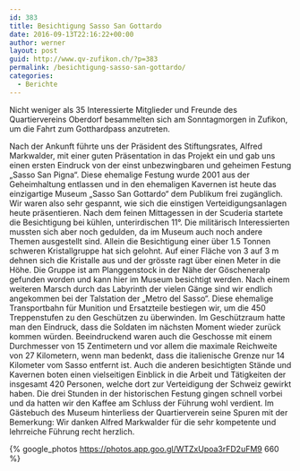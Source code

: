 ```yaml
---
id: 383
title: Besichtigung Sasso San Gottardo
date: 2016-09-13T22:16:22+00:00
author: werner
layout: post
guid: http://www.qv-zufikon.ch/?p=383
permalink: /besichtigung-sasso-san-gottardo/
categories:
  - Berichte
---
```

<p class="p1">
  Nicht weniger als 35 Interessierte Mitglieder und Freunde des Quartiervereins Oberdorf besammelten sich am Sonntagmorgen in Zufikon, um die Fahrt zum Gotthardpass anzutreten.

  Nach der Ankunft führte uns der Präsident des Stiftungsrates, Alfred Markwalder, mit einer guten Präsentation in das Projekt ein und gab uns einen ersten Eindruck von der einst unbezwingbaren und geheimen Festung „Sasso San Pigna“. Diese ehemalige Festung wurde 2001 aus der Geheimhaltung entlassen und in den ehemaligen Kavernen ist heute das einzigartige Museum „Sasso San Gottardo“ dem Publikum frei zugänglich. Wir waren also sehr gespannt, wie sich die einstigen Verteidigungsanlagen heute präsentieren. Nach dem feinen Mittagessen in der Scuderia startete die Besichtigung bei kühlen, unterirdischen 11°. Die militärisch Interessierten mussten sich aber noch gedulden, da im Museum auch noch andere Themen ausgestellt sind. Allein die Besichtigung einer über 1.5 Tonnen schweren Kristallgruppe hat sich gelohnt. Auf einer Fläche von 3 auf 3 m dehnen sich die Kristalle aus und der grösste ragt über einen Meter in die Höhe. Die Gruppe ist am Planggenstock in der Nähe der Göscheneralp gefunden worden und kann hier im Museum besichtigt werden. Nach einem weiteren Marsch durch das Labyrinth der vielen Gänge sind wir endlich angekommen bei der Talstation der „Metro del Sasso“. Diese ehemalige Transportbahn für Munition und Ersatzteile bestiegen wir, um die 450 Treppenstufen zu den Geschützen zu überwinden. Im Geschützraum hatte man den Eindruck, dass die Soldaten im nächsten Moment wieder zurück kommen würden. Beeindruckend waren auch die Geschosse mit einem Durchmesser von 15 Zentimetern und vor allem die maximale Reichweite von 27 Kilometern, wenn man bedenkt, dass die italienische Grenze nur 14 Kilometer vom Sasso entfernt ist. Auch die anderen besichtigten Stände und Kavernen boten einen vielseitigen Einblick in die Arbeit und Tätigkeiten der insgesamt 420 Personen, welche dort zur Verteidigung der Schweiz gewirkt haben. Die drei Stunden in der historischen Festung gingen schnell vorbei und da hatten wir den Kaffee am Schluss der Führung wohl verdient. Im Gästebuch des Museum hinterliess der Quartierverein seine Spuren mit der Bemerkung: Wir danken Alfred Markwalder für die sehr kompetente und lehrreiche Führung recht herzlich.
</p>

{% google_photos https://photos.app.goo.gl/WTZxUpoa3rFD2uFM9 660 %}
